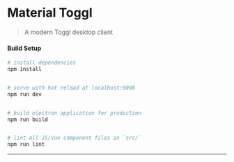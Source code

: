 # Material Toggl

> A modern Toggl desktop client

#### Build Setup

``` bash
# install dependencies
npm install


# serve with hot reload at localhost:9080
npm run dev


# build electron application for production
npm run build


# lint all JS/Vue component files in `src/`
npm run lint

```

---
